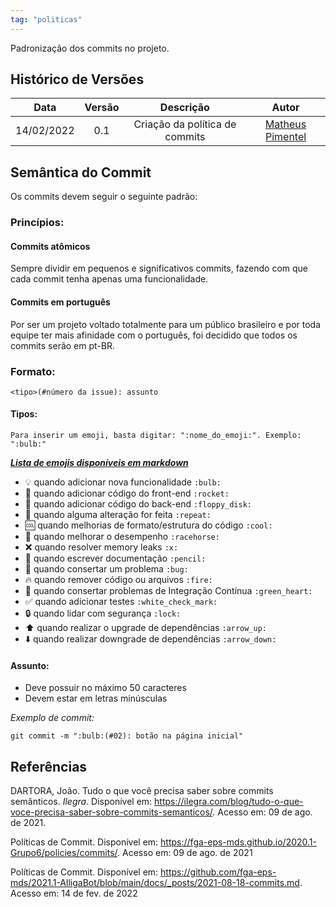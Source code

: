 ```yaml
---
tag: "politicas"
---
```

Padronização dos commits no projeto. 

## Histórico de Versões


| Data       | Versão | Descrição                      | Autor             |
| :--------: | :----: | :----------:                   | :---------------: |
| 14/02/2022 |  0.1   | Criação da política de commits | [Matheus Pimentel](https://github.com/Matheuspleal)|

## Semântica do Commit

Os commits devem seguir o seguinte padrão:

### Princípios:

#### Commits atômicos
Sempre dividir em pequenos e significativos commits, fazendo com que cada commit tenha apenas uma funcionalidade.

#### Commits em português
Por ser um projeto voltado totalmente para um público brasileiro e por toda equipe ter mais afinidade com o português, foi decidido que todos os commits serão em pt-BR.

### Formato:
```
<tipo>(#número da issue): assunto
```

#### Tipos:
```Para inserir um emoji, basta digitar: ":nome_do_emoji:". Exemplo: ":bulb:"```

[***Lista de emojis disponíveis em markdown***](https://gist.github.com/rxaviers/7360908)

- :bulb: quando adicionar nova funcionalidade ```:bulb:```
- :rocket: quando adicionar código do front-end ```:rocket:```
- :floppy_disk: quando adicionar código do back-end ```:floppy_disk:```
- :repeat: quando alguma alteração for feita ```:repeat:```
- :cool: quando melhorias de formato/estrutura do código ```:cool:```
- :racehorse: quando melhorar o desempenho ```:racehorse:```
- :x:  quando resolver memory leaks ```:x:```
- :pencil: quando escrever documentação ```:pencil:```
- :bug: quando consertar um problema ```:bug:```
- :fire: quando remover código ou arquivos ```:fire:```
- :green_heart: quando consertar problemas de Integração Contínua ```:green_heart:```
- :white_check_mark: quando adicionar testes ```:white_check_mark:```
- :lock: quando lidar com segurança ```:lock:```
- :arrow_up: quando realizar o upgrade de dependências ```:arrow_up:```
- :arrow_down: quando realizar downgrade de dependências ```:arrow_down:```

#### Assunto:
- Deve possuir no máximo 50 caracteres
- Devem estar em letras minúsculas

*Exemplo de commit:*
```
git commit -m ":bulb:(#02): botão na página inicial"
```

## Referências

DARTORA, João. Tudo o que você precisa saber sobre commits semânticos. *Ilegra*. Disponível em: <https://ilegra.com/blog/tudo-o-que-voce-precisa-saber-sobre-commits-semanticos/>. Acesso em: 09 de ago. de 2021.

Políticas de Commit. Disponível em: <https://fga-eps-mds.github.io/2020.1-Grupo6/policies/commits/>. Acesso em: 09 de ago. de 2021

Políticas de Commit. Disponível em: <https://github.com/fga-eps-mds/2021.1-AlligaBot/blob/main/docs/_posts/2021-08-18-commits.md>. Acesso em: 14 de fev. de 2022
